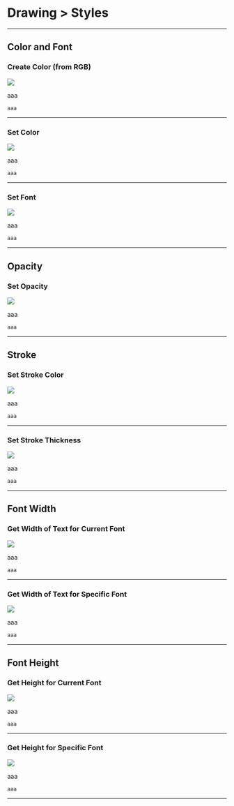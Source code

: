 # Drawing > Styles

***

## Color and Font

### Create Color (from RGB)

![](http://static.stencyl.com/pedia2/block-images/9%20-%20Drawing/1%20-%20Styles/rgb-to-color.png)

aaa

```
aaa
```

***

### Set Color

![](http://static.stencyl.com/pedia2/block-images/9%20-%20Drawing/1%20-%20Styles/set-color.png)

aaa

```
aaa
```

***

### Set Font

![](http://static.stencyl.com/pedia2/block-images/9%20-%20Drawing/1%20-%20Styles/set-font-new.png)

aaa

```
aaa
```

***

## Opacity

### Set Opacity

![](http://static.stencyl.com/pedia2/block-images/9%20-%20Drawing/1%20-%20Styles/set-alpha.png)

aaa

```
aaa
```

***

## Stroke

### Set Stroke Color

![](http://static.stencyl.com/pedia2/block-images/9%20-%20Drawing/1%20-%20Styles/set-stroke-color.png)

aaa

```
aaa
```

***

### Set Stroke Thickness

![](http://static.stencyl.com/pedia2/block-images/9%20-%20Drawing/1%20-%20Styles/set-thickness.png)

aaa

```
aaa
```

***

## Font Width

### Get Width of Text for Current Font

![](http://static.stencyl.com/pedia2/block-images/9%20-%20Drawing/1%20-%20Styles/get-font-width.png)

aaa

```
aaa
```

***

### Get Width of Text for Specific Font

![](http://static.stencyl.com/pedia2/block-images/9%20-%20Drawing/1%20-%20Styles/get-font-width2-new.png)

aaa

```
aaa
```

***

## Font Height

### Get Height for Current Font

![](http://static.stencyl.com/pedia2/block-images/9%20-%20Drawing/1%20-%20Styles/get-font-height.png)

aaa

```
aaa
```

***

### Get Height for Specific Font

![](http://static.stencyl.com/pedia2/block-images/9%20-%20Drawing/1%20-%20Styles/get-font-height2-new.png)

aaa

```
aaa
```

***
